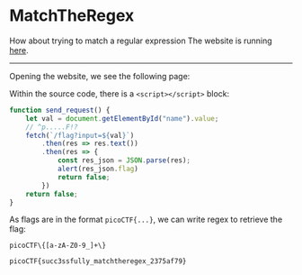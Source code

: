 # MatchTheRegex

How about trying to match a regular expression The website is running [here](http://saturn.picoctf.net:57162/).

-----

Opening the website, we see the following page:


Within the source code, there is a `<script></script>` block:

```js
function send_request() {
	let val = document.getElementById("name").value;
	// ^p.....F!?
	fetch(`/flag?input=${val}`)
		.then(res => res.text())
		.then(res => {
			const res_json = JSON.parse(res);
			alert(res_json.flag)
			return false;
		})
	return false;
}
```

As flags are in the format `picoCTF{...}`, we can write regex to retrieve the flag:

```
picoCTF\{[a-zA-Z0-9_]+\}
```

```
picoCTF{succ3ssfully_matchtheregex_2375af79}
```